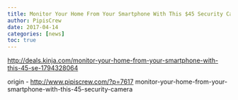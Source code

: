 ```yaml
---
title: Monitor Your Home From Your Smartphone With This $45 Security Camera
author: PipisCrew
date: 2017-04-14
categories: [news]
toc: true
---
```


http://deals.kinja.com/monitor-your-home-from-your-smartphone-with-this-45-se-1794328064

origin - http://www.pipiscrew.com/?p=7617 monitor-your-home-from-your-smartphone-with-this-45-security-camera
